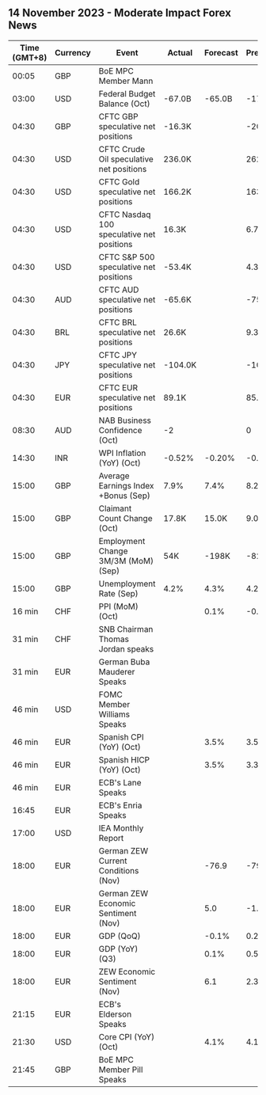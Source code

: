 ## 14 November 2023 - Moderate Impact Forex News

| Time (GMT+8) | Currency | Event | Actual | Forecast | Previous |
|------|----------|-------|--------|----------|----------|
| 00:05 | GBP | BoE MPC Member Mann |  |  |  |
| 03:00 | USD | Federal Budget Balance (Oct) | -67.0B | -65.0B | -171.0B |
| 04:30 | GBP | CFTC GBP speculative net positions | -16.3K |  | -20.4K |
| 04:30 | USD | CFTC Crude Oil speculative net positions | 236.0K |  | 262.3K |
| 04:30 | USD | CFTC Gold speculative net positions | 166.2K |  | 163.4K |
| 04:30 | USD | CFTC Nasdaq 100 speculative net positions | 16.3K |  | 6.7K |
| 04:30 | USD | CFTC S&P 500 speculative net positions | -53.4K |  | 4.3K |
| 04:30 | AUD | CFTC AUD speculative net positions | -65.6K |  | -75.1K |
| 04:30 | BRL | CFTC BRL speculative net positions | 26.6K |  | 9.3K |
| 04:30 | JPY | CFTC JPY speculative net positions | -104.0K |  | -103.8K |
| 04:30 | EUR | CFTC EUR speculative net positions | 89.1K |  | 85.4K |
| 08:30 | AUD | NAB Business Confidence (Oct) | -2 |  | 0 |
| 14:30 | INR | WPI Inflation (YoY) (Oct) | -0.52% | -0.20% | -0.26% |
| 15:00 | GBP | Average Earnings Index +Bonus (Sep) | 7.9% | 7.4% | 8.2% |
| 15:00 | GBP | Claimant Count Change (Oct) | 17.8K | 15.0K | 9.0K |
| 15:00 | GBP | Employment Change 3M/3M (MoM) (Sep) | 54K | -198K | -82K |
| 15:00 | GBP | Unemployment Rate (Sep) | 4.2% | 4.3% | 4.2% |
| 16 min | CHF | PPI (MoM) (Oct) |  | 0.1% | -0.1% |
| 31 min | CHF | SNB Chairman Thomas Jordan speaks |  |  |  |
| 31 min | EUR | German Buba Mauderer Speaks |  |  |  |
| 46 min | USD | FOMC Member Williams Speaks |  |  |  |
| 46 min | EUR | Spanish CPI (YoY) (Oct) |  | 3.5% | 3.5% |
| 46 min | EUR | Spanish HICP (YoY) (Oct) |  | 3.5% | 3.3% |
| 46 min | EUR | ECB's Lane Speaks |  |  |  |
| 16:45 | EUR | ECB's Enria Speaks |  |  |  |
| 17:00 | USD | IEA Monthly Report |  |  |  |
| 18:00 | EUR | German ZEW Current Conditions (Nov) |  | -76.9 | -79.9 |
| 18:00 | EUR | German ZEW Economic Sentiment (Nov) |  | 5.0 | -1.1 |
| 18:00 | EUR | GDP (QoQ) |  | -0.1% | 0.2% |
| 18:00 | EUR | GDP (YoY) (Q3) |  | 0.1% | 0.5% |
| 18:00 | EUR | ZEW Economic Sentiment (Nov) |  | 6.1 | 2.3 |
| 21:15 | EUR | ECB's Elderson Speaks |  |  |  |
| 21:30 | USD | Core CPI (YoY) (Oct) |  | 4.1% | 4.1% |
| 21:45 | GBP | BoE MPC Member Pill Speaks |  |  |  |
